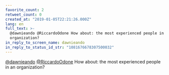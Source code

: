 ```yaml
---
favorite_count: 2
retweet_count: 0
created_at: "2019-01-05T22:21:26.000Z"
lang: en
full_text: >-
  @dawnieando @RiccardoOdone How about: the most experienced people in an
  organization?
in_reply_to_screen_name: dawnieando
in_reply_to_status_id_str: "1081676678307500032"
---
```


[@dawnieando](https://twitter.com/dawnieando)
[@RiccardoOdone](https://twitter.com/RiccardoOdone) How about: the most
experienced people in an organization?
